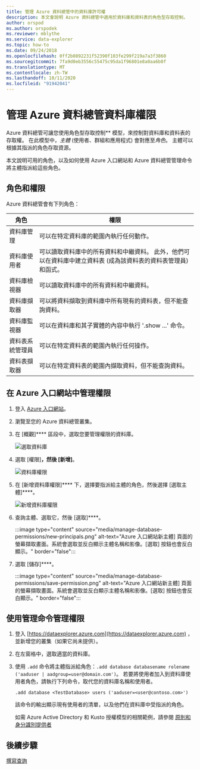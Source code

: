 ```yaml
---
title: 管理 Azure 資料總管中的資料庫許可權
description: 本文會說明 Azure 資料總管中適用於資料庫和資料表的角色型存取控制。
author: orspod
ms.author: orspodek
ms.reviewer: mblythe
ms.service: data-explorer
ms.topic: how-to
ms.date: 09/24/2018
ms.openlocfilehash: 0ff2b0892231f52390f103fe299f219a7a3f3860
ms.sourcegitcommit: 7fa9d0eb3556c55475c95da1f96801e8a0aa6b0f
ms.translationtype: MT
ms.contentlocale: zh-TW
ms.lasthandoff: 10/11/2020
ms.locfileid: "91942041"
---
```

# <a name="manage-azure-data-explorer-database-permissions"></a>管理 Azure 資料總管資料庫權限

Azure 資料總管可讓您使用角色型存取控制** 模型，來控制對資料庫和資料表的存取權。 在此模型中，*主體* (使用者、群組和應用程式) 會對應至*角色*。 主體可以根據其指派的角色存取資源。

本文說明可用的角色，以及如何使用 Azure 入口網站和 Azure 資料總管管理命令將主體指派給這些角色。

## <a name="roles-and-permissions"></a>角色和權限

Azure 資料總管會有下列角色：

|角色                       |權限                                                                        |
|---------------------------|-----------------------------------------------------------------------------------|
|資料庫管理             |可以在特定資料庫的範圍內執行任何動作。|
|資料庫使用者              |可以讀取資料庫中的所有資料和中繼資料。 此外，他們可以在資料庫中建立資料表 (成為該資料表的資料表管理員) 和函式。|
|資料庫檢視器            |可以讀取資料庫中的所有資料和中繼資料。|
|資料庫擷取器          |可以將資料擷取到資料庫中所有現有的資料表，但不能查詢資料。|
|資料庫監視器           |可以在資料庫和其子實體的內容中執行 '.show ...' 命令。|
|資料表系統管理員                |可以在特定資料表的範圍內執行任何操作。 |
|資料表擷取器             |可以在特定資料表的範圍內擷取資料，但不能查詢資料。|

## <a name="manage-permissions-in-the-azure-portal"></a>在 Azure 入口網站中管理權限

1. 登入 [Azure 入口網站](https://portal.azure.com/)。

1. 瀏覽至您的 Azure 資料總管叢集。

1. 在 [概觀]**** 區段中，選取您要管理權限的資料庫。

    ![選取資料庫](media/manage-database-permissions/select-database.png)

1. 選取 [權限]****，然後 [新增]****。

    ![資料庫權限](media/manage-database-permissions/database-permissions.png)

1. 在 [新增資料庫權限]**** 下，選擇要指派給主體的角色，然後選擇 [選取主體]****。

    ![新增資料庫權限](media/manage-database-permissions/add-permission.png)

1. 查詢主體、選取它，然後 [選取]****。

    :::image type="content" source="media/manage-database-permissions/new-principals.png" alt-text="Azure 入口網站新主體] 頁面的螢幕擷取畫面。系統會選取並反白顯示主體名稱和影像。[選取] 按鈕也會反白顯示。" border="false":::

1. 選取 [儲存]****。

    :::image type="content" source="media/manage-database-permissions/save-permission.png" alt-text="Azure 入口網站新主體] 頁面的螢幕擷取畫面。系統會選取並反白顯示主體名稱和影像。[選取] 按鈕也會反白顯示。" border="false":::

## <a name="manage-permissions-with-management-commands"></a>使用管理命令管理權限

1. 登入 [https://dataexplorer.azure.com](https://dataexplorer.azure.com) ，並新增您的叢集（如果它尚未提供）。

1. 在左窗格中，選取適當的資料庫。

1. 使用 `.add` 命令將主體指派給角色：`.add database databasename rolename ('aaduser | aadgroup=user@domain.com')`。 若要將使用者加入到資料庫使用者角色，請執行下列命令，取代您的資料庫名稱和使用者。

    ```Kusto
    .add database <TestDatabase> users ('aaduser=<user@contoso.com>')
    ```

    該命令的輸出顯示現有使用者的清單，以及他們在資料庫中受指派的角色。
    
    如需 Azure Active Directory 和 Kusto 授權模型的相關範例，請參閱 [原則和身分識別提供者](kusto/management/access-control/principals-and-identity-providers.md)

## <a name="next-steps"></a>後續步驟

[撰寫查詢](write-queries.md)
